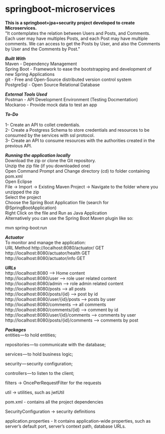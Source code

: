 # springboot-microservices #
<b>This is a springboot+jpa+security project developed to create Microservices. </b><br />
"It contemplates the relation between Users and Posts, and Comments.
Each user may have multiples Posts, and each Post may have multiple comments.
We can access to get the Posts by User, and also the Comments by User and the Comments by Post."

<b>*Built With*</b><br />
Maven - Dependency Management<br />
Spring Boot - Framework to ease the bootstrapping and development of new Spring Applications<br />
git - Free and Open-Source distributed version control system<br />
PostgreSql - Open Source Relational Database<br />

<b>*External Tools Used*</b><br />
Postman - API Development Environment (Testing Docmentation)<br />
Mockaroo - Provide mock data to test an app<br />

<b>*To-Do*</b><br /></b><br />
1- Create an API to collet credentials.<br />
2- Create a Postgress Schema to store credentials and resources to be consumed by the services with ssl protocol.<br />
3- Create an API to consume resources with the authorities created in the previous API.<br />

<b>*Running the application locally*</b><br />
Download the zip or clone the Git repository.<br />
Unzip the zip file (if you downloaded one)<br />
Open Command Prompt and Change directory (cd) to folder containing pom.xml<br />
Open Eclipse<br />
File -> Import -> Existing Maven Project -> Navigate to the folder where you unzipped the zip<br />
Select the project<br />
Choose the Spring Boot Application file (search for @SpringBootApplication)<br />
Right Click on the file and Run as Java Application<br />
Alternatively you can use the Spring Boot Maven plugin like so:<br />

  mvn spring-boot:run<br />

<b>*Actuator*</b><br />
To monitor and manage the application:<br />
URL	                                     Method
http://localhost:8080/actuator/	           GET<br />
http://localhost:8080/actuator/health	     GET<br />
http://localhost:8080/actuator/info	       GET<br />

<b>*URLs*</b><br />
http://localhost:8080 --> Home content<br />
http://localhost:8080/user --> role user related content<br />
http://localhost:8080/admin --> role admin related content<br />
http://localhost:8080/posts --> all posts<br />
http://localhost:8080/posts/{id} --> post by id<br />
http://localhost:8080/user/{id}/posts --> posts by user<br />
http://localhost:8080/comments --> all comments<br />
http://localhost:8080/comments/{id} --> comment by id<br />
http://localhost:8080/user/{id}/comments --> comments by user<br />
http://localhost:8080/posts/{id}/comments --> comments by post<br />

<b>*Packages*</b><br />
entities — to hold entities;<br />

repositories — to communicate with the database;<br />

services — to hold business logic;<br />

security — security configuration;<br />

controllers — to listen to the client;<br />

filters -> OncePerRequestFilter for the requests

util -> utilities, such as jwtUtil<br />

pom.xml - contains all the project dependencies<br />

SecurityConfiguration -> security definitions<br />

application.properties - It contains application-wide properties, such as server’s default port, server’s context path, database URLs.<br />
